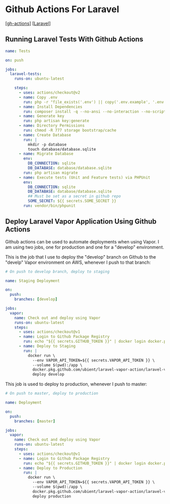 # Github Actions For Laravel

[[gh-actions]]
[[Laravel]]

## Running Laravel Tests With Github Actions

```yml
name: Tests

on: push

jobs:
  laravel-tests:
    runs-on: ubuntu-latest

    steps:
      - uses: actions/checkout@v2
      - name: Copy .env
        run: php -r "file_exists('.env') || copy('.env.example', '.env');"
      - name: Install Dependencies
        run: composer install -q --no-ansi --no-interaction --no-scripts --no-progress --prefer-dist
      - name: Generate key
        run: php artisan key:generate
      - name: Directory Permissions
        run: chmod -R 777 storage bootstrap/cache
      - name: Create Database
        run: |
          mkdir -p database
          touch database/database.sqlite
      - name: Migrate Database
        env:
          DB_CONNECTION: sqlite
          DB_DATABASE: database/database.sqlite
        run: php artisan migrate
      - name: Execute tests (Unit and Feature tests) via PHPUnit
        env:
          DB_CONNECTION: sqlite
          DB_DATABASE: database/database.sqlite
          ## Must be set as a secret in github repo
          SOME_SECRET: ${{ secrets.SOME_SECRET }}
        run: vendor/bin/phpunit
```

## Deploy Laravel Vapor Application Using Github Actions

Github actions can be used to automate deployments when using Vapor. I am using two jobs, one for production and one for a "develop" environment.

This is the job that I use to deploy the "develop" branch on Github to the "develp" Vapor environment on AWS, whenever I push to that branch:

```yml
# On push to develop branch, deploy to staging

name: Staging Deployment

on:
  push:
    branches: [develop]

jobs:
  vapor:
    name: Check out and deploy using Vapor
    runs-on: ubuntu-latest
    steps:
      - uses: actions/checkout@v1
      - name: Login to Github Package Registry
        run: echo "${{ secrets.GITHUB_TOKEN }}" | docker login docker.pkg.github.com -u ${{ github.actor }} --password-stdin
      - name: Deploy to Staging
        run: |
          docker run \
            --env VAPOR_API_TOKEN=${{ secrets.VAPOR_API_TOKEN }} \
            --volume $(pwd):/app \
            docker.pkg.github.com/ubient/laravel-vapor-action/laravel-vapor-action:latest \
            deploy develop
```

This job is used to deploy to production, whenever I push to master:

```yml
# On push to master, deploy to production

name: Deployment

on:
  push:
    branches: [master]

jobs:
  vapor:
    name: Check out and deploy using Vapor
    runs-on: ubuntu-latest
    steps:
      - uses: actions/checkout@v1
      - name: Login to Github Package Registry
        run: echo "${{ secrets.GITHUB_TOKEN }}" | docker login docker.pkg.github.com -u ${{ github.actor }} --password-stdin
      - name: Deploy to Production
        run: |
          docker run \
            --env VAPOR_API_TOKEN=${{ secrets.VAPOR_API_TOKEN }} \
            --volume $(pwd):/app \
            docker.pkg.github.com/ubient/laravel-vapor-action/laravel-vapor-action:latest \
            deploy production
```

[//begin]: # "Autogenerated link references for markdown compatibility"
[gh-actions]: gh-actions "Github Actions"
[Laravel]: laravel "Laravel"
[//end]: # "Autogenerated link references"
